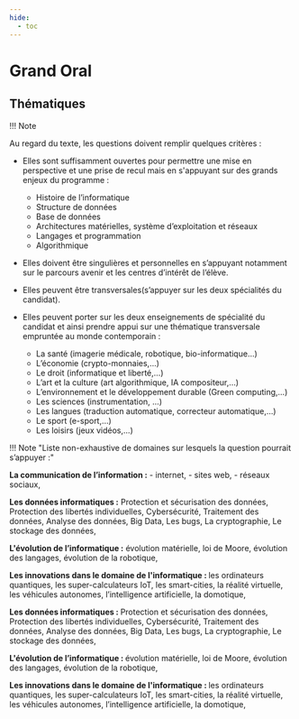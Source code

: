 ```yaml
---
hide:
  - toc
---
```

<link href="css/zoom.css" rel="stylesheet" />

# **Grand Oral**


<!-- http://phassenforder.free.fr/TNSI/Cours/Chapitre11.php -->
## Thématiques


!!! Note  

  Au regard du texte, les questions doivent remplir quelques critères :

  - Elles sont suffisamment ouvertes pour permettre une mise en perspective et une prise de recul mais en s'appuyant sur des grands enjeux du programme :

    - Histoire de l’informatique
    - Structure de données
    - Base de données
    - Architectures matérielles, système d’exploitation et réseaux
    - Langages et programmation
    - Algorithmique

  - Elles doivent être singulières et personnelles en s’appuyant notamment sur le parcours avenir et les centres d’intérêt de l’élève.
  - Elles peuvent être transversales(s’appuyer sur les deux spécialités du candidat).

  - Elles peuvent porter sur les deux enseignements de spécialité du candidat et ainsi prendre appui sur une thématique transversale empruntée au monde contemporain :

    - La santé (imagerie médicale, robotique, bio-informatique…)
    - L’économie (crypto-monnaies,…)
    - Le droit (informatique et liberté,…)
    - L’art et la culture (art algorithmique, IA compositeur,…)
    - L’environnement et le développement durable (Green computing,…)
    - Les sciences (instrumentation, …)
    - Les langues (traduction automatique, correcteur automatique,…)
    - Le sport (e-sport,…)
    - Les loisirs (jeux vidéos,…)



!!! Note "Liste non-exhaustive de domaines sur lesquels la question pourrait s’appuyer :"

  <b>La communication de l’information :</b>
    - internet,
    - sites web,
    - réseaux sociaux,

  <b>Les données informatiques :</b>
    Protection et sécurisation des données,
    Protection des libertés individuelles,
    Cybersécurité,
    Traitement des données,
    Analyse des données, Big Data,
    Les bugs,
    La cryptographie,
    Le stockage des données,

  <strong>L'évolution de l’informatique :</strong>
    évolution matérielle, 
    loi de Moore, 
    évolution des langages, 
    évolution de la robotique,

  <b>Les innovations dans le domaine de l'informatique : </b>
    les ordinateurs quantiques,
    les super-calculateurs
    IoT, 
    les smart-cities, 
    la réalité virtuelle, 
    les véhicules autonomes,
    l’intelligence artificielle,
    la domotique,

  <b>Les données informatiques : </b>
    Protection et sécurisation des données,
    Protection des libertés individuelles,
    Cybersécurité,
    Traitement des données,
    Analyse des données, Big Data,
    Les bugs,
    La cryptographie,
    Le stockage des données,

  <strong>L'évolution de l’informatique : </strong>
    évolution matérielle, 
    loi de Moore, 
    évolution des langages, 
    évolution de la robotique,

  <b>Les innovations dans le domaine de l'informatique : </b>
    les ordinateurs quantiques,
    les super-calculateurs
    IoT, 
    les smart-cities, 
    la réalité virtuelle, 
    les véhicules autonomes,
    l’intelligence artificielle,
    la domotique,
